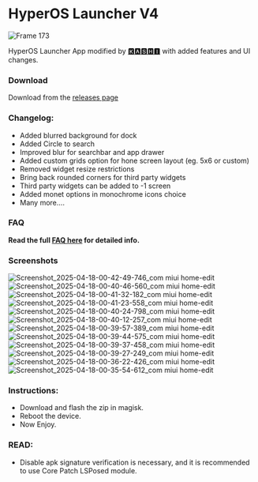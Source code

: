 # HyperOS Launcher V4
![Frame 173](https://github.com/Mods-Center/HyperOS-Launcher/assets/83476983/26248f2e-2acf-435a-82fb-3b48778ca738)

HyperOS Launcher App modified by [🅺🅰🆂🅷🅸](https://t.me/kakashi1v1) with added features and UI changes.

### Download
Download from the [releases page](https://github.com/Mods-Center/HyperOS-Launcher/releases)

### Changelog:
- Added blurred background for dock
- Added Circle to search
- Improved blur for searchbar and app drawer 
- Added custom grids option for hone screen layout (eg. 5x6 or custom)
- Removed widget resize restrictions 
- Bring back rounded corners for third party widgets 
- Third party widgets can be added to -1 screen
- Added monet options in monochrome icons choice
- Many more....

### FAQ
**Read the full [FAQ here](https://github.com/Mods-Center/HyperOS-Launcher/blob/main/FAQ.md) for detailed info.**

### Screenshots
![Screenshot_2025-04-18-00-42-49-746_com miui home-edit](https://github.com/user-attachments/assets/f6332d85-1a91-4173-9ed0-ddadb2656bbc)
![Screenshot_2025-04-18-00-40-46-560_com miui home-edit](https://github.com/user-attachments/assets/a68ee8eb-b0fe-4756-b235-cb6e97f7d8b2)
![Screenshot_2025-04-18-00-41-32-182_com miui home-edit](https://github.com/user-attachments/assets/2ea1b84a-e963-4fe0-81e4-80b1f877b1fd)
![Screenshot_2025-04-18-00-41-23-558_com miui home-edit](https://github.com/user-attachments/assets/b10aef28-9e17-4976-b2e3-f317eb607d21)
![Screenshot_2025-04-18-00-40-24-798_com miui home-edit](https://github.com/user-attachments/assets/097ee81d-0f3b-4446-b0df-ab0a90b9edcf)
![Screenshot_2025-04-18-00-40-12-257_com miui home-edit](https://github.com/user-attachments/assets/7c4864a4-502f-4d4d-bf49-5c73ad739103)
![Screenshot_2025-04-18-00-39-57-389_com miui home-edit](https://github.com/user-attachments/assets/9db0c421-88a7-4a48-bbe8-db0e65ecb218)
![Screenshot_2025-04-18-00-39-44-575_com miui home-edit](https://github.com/user-attachments/assets/9d658ce0-dc92-43a7-97ca-d7da5d17fea9)
![Screenshot_2025-04-18-00-39-37-458_com miui home-edit](https://github.com/user-attachments/assets/beeb855a-2b11-4b1e-9a1f-3cb1c68a3173)
![Screenshot_2025-04-18-00-39-27-249_com miui home-edit](https://github.com/user-attachments/assets/1c612670-9565-4e46-9d59-7acd57edd273)
![Screenshot_2025-04-18-00-36-22-426_com miui home-edit](https://github.com/user-attachments/assets/913e4dc7-678e-4802-8ce7-e605febc7bb7)
![Screenshot_2025-04-18-00-35-54-612_com miui home-edit](https://github.com/user-attachments/assets/47415a75-f154-40c0-9698-fbeae1574a67)

### Instructions:
- Download and flash the zip in magisk.
- Reboot the device.
- Now Enjoy.

### READ:
- Disable apk signature verification is necessary, and it is recommended to use Core Patch LSPosed module.


